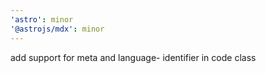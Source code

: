 ```yaml
---
'astro': minor
'@astrojs/mdx': minor
---
```


add support for meta and language- identifier in code class
